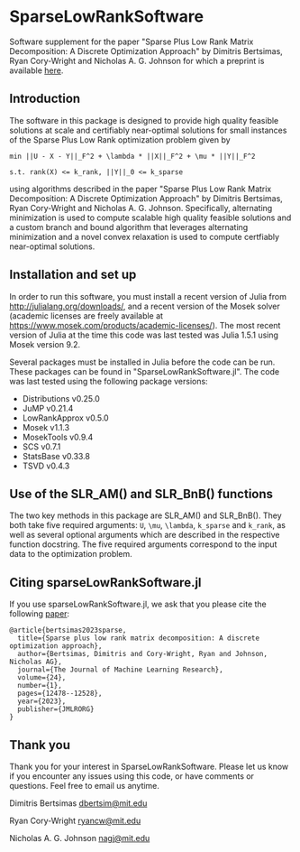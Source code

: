 # SparseLowRankSoftware
Software supplement for the paper  "Sparse Plus Low Rank Matrix Decomposition: A Discrete Optimization Approach"  by Dimitris Bertsimas, Ryan Cory-Wright and Nicholas A. G. Johnson for which a preprint is available [here](https://arxiv.org/pdf/2109.12701.pdf).

## Introduction

The software in this package is designed to provide high quality feasible solutions at scale and certifiably near-optimal solutions for small instances of the Sparse Plus Low Rank optimization problem given by

`min ||U - X - Y||_F^2 + \lambda * ||X||_F^2 + \mu * ||Y||_F^2`

`s.t. rank(X) <= k_rank, ||Y||_0 <= k_sparse`

using algorithms described in the paper "Sparse Plus Low Rank Matrix Decomposition: A Discrete Optimization Approach"  by Dimitris Bertsimas, Ryan Cory-Wright and Nicholas A. G. Johnson. Specifically, alternating minimization is used to compute scalable high quality feasible solutions and a custom branch and bound algorithm that leverages alternating minimization and a novel convex relaxation is used to compute certfiably near-optimal solutions.

## Installation and set up

In order to run this software, you must install a recent version of Julia from http://julialang.org/downloads/, and a recent version of the Mosek solver (academic licenses are freely available at https://www.mosek.com/products/academic-licenses/). The most recent version of Julia at the time this code was last tested was Julia 1.5.1 using Mosek version 9.2.

Several packages must be installed in Julia before the code can be run.  These packages can be found in "SparseLowRankSoftware.jl". The code was last tested using the following package versions:

- Distributions v0.25.0
- JuMP v0.21.4
- LowRankApprox v0.5.0
- Mosek v1.1.3
- MosekTools v0.9.4
- SCS v0.7.1
- StatsBase v0.33.8
- TSVD v0.4.3

## Use of the SLR_AM() and SLR_BnB() functions

The two key methods in this package are SLR_AM() and SLR_BnB().  They both take five required  arguments: `U`, `\mu`, `\lambda`, `k_sparse` and `k_rank`, as well as several optional arguments which are described in the respective function docstring. The five required arguments correspond to the input data to the optimization problem.

## Citing sparseLowRankSoftware.jl

If you use sparseLowRankSoftware.jl, we ask that you please cite the following [paper](https://arxiv.org/pdf/2109.12701.pdf):
```
@article{bertsimas2023sparse,
  title={Sparse plus low rank matrix decomposition: A discrete optimization approach},
  author={Bertsimas, Dimitris and Cory-Wright, Ryan and Johnson, Nicholas AG},
  journal={The Journal of Machine Learning Research},
  volume={24},
  number={1},
  pages={12478--12528},
  year={2023},
  publisher={JMLRORG}
}
```


## Thank you

Thank you for your interest in SparseLowRankSoftware. Please let us know if you encounter any issues using this code, or have comments or questions.  Feel free to email us anytime.

Dimitris Bertsimas
dbertsim@mit.edu

Ryan Cory-Wright
ryancw@mit.edu

Nicholas A. G. Johnson
nagj@mit.edu
